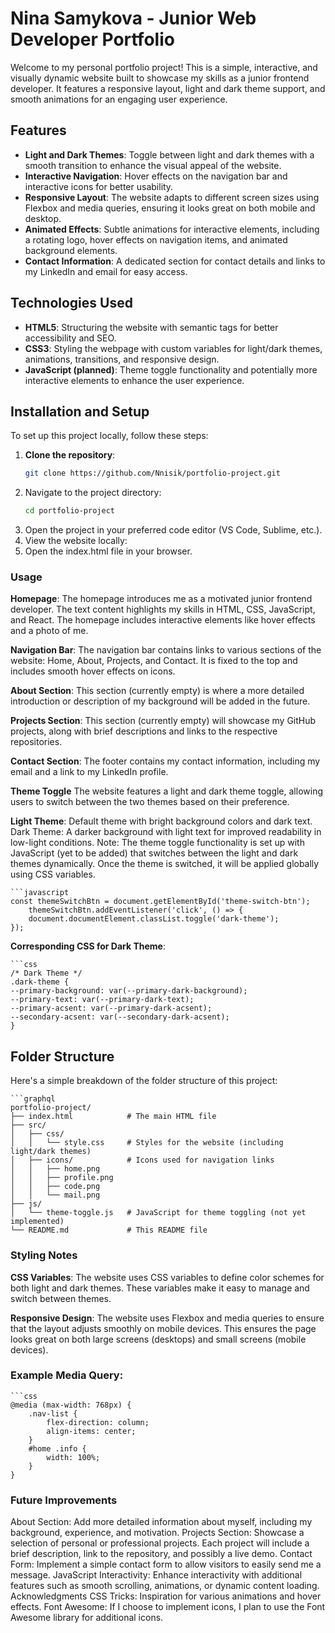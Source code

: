 # Nina Samykova - Junior Web Developer Portfolio

Welcome to my personal portfolio project! This is a simple, interactive, and visually dynamic website built to showcase my skills as a junior frontend developer. It features a responsive layout, light and dark theme support, and smooth animations for an engaging user experience.

## Features
- **Light and Dark Themes**: Toggle between light and dark themes with a smooth transition to enhance the visual appeal of the website.
- **Interactive Navigation**: Hover effects on the navigation bar and interactive icons for better usability.
- **Responsive Layout**: The website adapts to different screen sizes using Flexbox and media queries, ensuring it looks great on both mobile and desktop.
- **Animated Effects**: Subtle animations for interactive elements, including a rotating logo, hover effects on navigation items, and animated background elements.
- **Contact Information**: A dedicated section for contact details and links to my LinkedIn and email for easy access.

## Technologies Used
- **HTML5**: Structuring the website with semantic tags for better accessibility and SEO.
- **CSS3**: Styling the webpage with custom variables for light/dark themes, animations, transitions, and responsive design.
- **JavaScript (planned)**: Theme toggle functionality and potentially more interactive elements to enhance the user experience.

## Installation and Setup

To set up this project locally, follow these steps:

1. **Clone the repository**:
   ```bash
   git clone https://github.com/Nnisik/portfolio-project.git

2. Navigate to the project directory:
   ```bash
   cd portfolio-project

3. Open the project in your preferred code editor (VS Code, Sublime, etc.). 
4. View the website locally:
5. Open the index.html file in your browser.

### Usage
**Homepage**: The homepage introduces me as a motivated junior frontend developer. The text content highlights my skills in HTML, CSS, JavaScript, and React. The homepage includes interactive elements like hover effects and a photo of me.

**Navigation Bar**: The navigation bar contains links to various sections of the website: Home, About, Projects, and Contact. It is fixed to the top and includes smooth hover effects on icons.

**About Section**: This section (currently empty) is where a more detailed introduction or description of my background will be added in the future.

**Projects Section**: This section (currently empty) will showcase my GitHub projects, along with brief descriptions and links to the respective repositories.

**Contact Section**: The footer contains my contact information, including my email and a link to my LinkedIn profile.

**Theme Toggle**
The website features a light and dark theme toggle, allowing users to switch between the two themes based on their preference.

**Light Theme**: Default theme with bright background colors and dark text.
Dark Theme: A darker background with light text for improved readability in low-light conditions.
Note: The theme toggle functionality is set up with JavaScript (yet to be added) that switches between the light and dark themes dynamically. Once the theme is switched, it will be applied globally using CSS variables.

    ```javascript
    const themeSwitchBtn = document.getElementById('theme-switch-btn');
        themeSwitchBtn.addEventListener('click', () => {
        document.documentElement.classList.toggle('dark-theme');
    });

**Corresponding CSS for Dark Theme**:

    ```css 
    /* Dark Theme */
    .dark-theme {
    --primary-background: var(--primary-dark-background);
    --primary-text: var(--primary-dark-text);
    --primary-acsent: var(--primary-dark-acsent);
    --secondary-acsent: var(--secondary-dark-acsent);
    }
## Folder Structure
Here's a simple breakdown of the folder structure of this project:

    ```graphql
    portfolio-project/
    ├── index.html            # The main HTML file
    ├── src/
    │   ├── css/
    │   │   └── style.css     # Styles for the website (including light/dark themes)
    │   ├── icons/            # Icons used for navigation links
    │   │   ├── home.png
    │   │   ├── profile.png
    │   │   ├── code.png
    │   │   └── mail.png
    ├── js/
    │   └── theme-toggle.js   # JavaScript for theme toggling (not yet implemented)
    └── README.md             # This README file

### Styling Notes
**CSS Variables**: The website uses CSS variables to define color schemes for both light and dark themes. These variables make it easy to manage and switch between themes.

**Responsive Design**: The website uses Flexbox and media queries to ensure that the layout adjusts smoothly on mobile devices. This ensures the page looks great on both large screens (desktops) and small screens (mobile devices).

### Example Media Query:
    ```css
    @media (max-width: 768px) {
        .nav-list {
            flex-direction: column;
            align-items: center;
        }
        #home .info { 
            width: 100%;
        }
    }

### Future Improvements
About Section: Add more detailed information about myself, including my background, experience, and motivation.
Projects Section: Showcase a selection of personal or professional projects. Each project will include a brief description, link to the repository, and possibly a live demo.
Contact Form: Implement a simple contact form to allow visitors to easily send me a message.
JavaScript Interactivity: Enhance interactivity with additional features such as smooth scrolling, animations, or dynamic content loading.
Acknowledgments
CSS Tricks: Inspiration for various animations and hover effects.
Font Awesome: If I choose to implement icons, I plan to use the Font Awesome library for additional icons.
